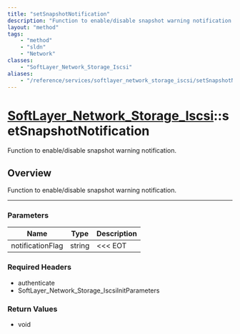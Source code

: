```yaml
---
title: "setSnapshotNotification"
description: "Function to enable/disable snapshot warning notification."
layout: "method"
tags:
    - "method"
    - "sldn"
    - "Network"
classes:
    - "SoftLayer_Network_Storage_Iscsi"
aliases:
    - "/reference/services/softlayer_network_storage_iscsi/setSnapshotNotification"
---
```

# [SoftLayer_Network_Storage_Iscsi](/reference/services/SoftLayer_Network_Storage_Iscsi)::setSnapshotNotification

Function to enable/disable snapshot warning notification.


## Overview 
Function to enable/disable snapshot warning notification. 

-----

### Parameters 
|Name | Type | Description |
| --- | --- | --- |
|notificationFlag| string| <<< EOT|


### Required Headers
* authenticate
* SoftLayer_Network_Storage_IscsiInitParameters


### Return Values
* void




